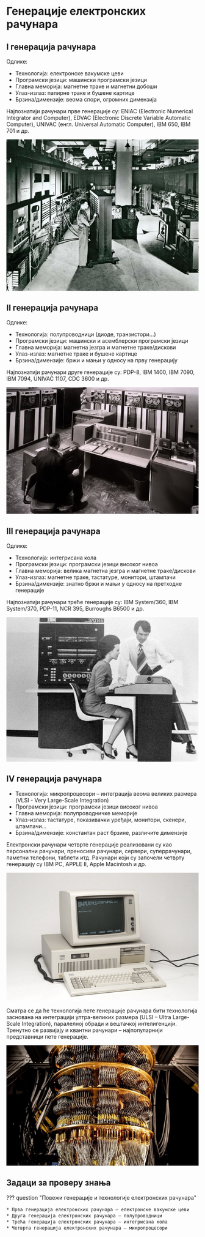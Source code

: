 # Генерације електронских рачунара

## I генерација рачунара

Одлике:

* Технологија: електронске вакумске цеви
* Програмски језици: машински програмски језици
* Главна меморија: магнетне траке и магнетни добоши
* Улаз-излаз: папирне траке и бушене картице
* Брзина/димензије: веома спори, огромних димензија

Најпознатији рачунари прве генерације су: ENIAC (Electronic Numerical
Integrator and Computer), EDVAC (Electronic Discrete Variable Automatic
Computer), UNIVAC (енгл. Universal Automatic Computer), IBM 650, IBM 701 и др.

![ENIAC](./images/eniac.jpg)

## II генерација рачунара

Одлике:

* Технологија: полупроводници (диоде, транзистори...)
* Програмски језици: машински и асемблерски програмски језици
* Главна меморија: магнетна језгра и магнетне траке/дискови
* Улаз-излаз: магнетне траке и бушене картице
* Брзина/димензије: бржи и мањи у односу на прву генерацију

Најпознатији рачунари друге генерације су: PDP-8, IBM 1400, IBM 7090, IBM 7094,
UNIVAC 1107, CDC 3600 и др.

![IBM 7090](./images/ibm7090.jpg)

## III генерација рачунара

Одлике:

* Технологија: интегрисана кола
* Програмски језици: програмски језици високог нивоа
* Главна меморија: велика магнетна језгра и магнетне траке/дискови
* Улаз-излаз: магнетне траке, тастатуре, монитори, штампачи
* Брзина/димензије: знатно бржи и мањи у односу на претходне генерације

Најпознатији рачунари треће генерације су: IBM System/360, IBM System/370,
PDP-11, NCR 395, Burroughs B6500 и др.

![IBM System/370](./images/ibm370.jpg)

## IV генерација рачунара

* Технологија: микропроцесори – интеграција веома великих размера (VLSI - Very
Large-Scale Integration)
* Програмски језици: програмски језици високог нивоа
* Главна меморија: полупроводничкe меморијe
* Улаз-излаз: тастатуре, показивачки уређаји, монитори, скенери, штампачи…
* Брзина/димензије: константан раст брзине, различите димензије

Електронски рачунари четврте генерације реализовани су као персонални рачунари,
преносиви рачунари, сервери, суперрачунари, паметни телефони, таблети итд.
Рачунари који су започели четврту генерацију су IBM PC, APPLE II, Apple
Macintosh и др.

![IBM PC](./images/ibmpc.jpg)

Сматра се да ће технологија пете генерације рачунара бити технологија заснована
на интеграцији ултра-великих размера (ULSI – Ultra Large-Scale Integration),
паралелној обради и вештачкој интелигенцији. Тренутно се развијају и квантни
рачунари – најпопуларнији представници пете генерације.

![Квантни рачунар компаније Google](./images/googleq.jpg)

## Задаци за проверу знања

??? question "Повежи генерацијe и технологије електронских рачунара"

    * Прва генерација електронских рачунара – електронске вакумске цеви
    * Друга генерација електронских рачунара – полупроводници
    * Трећа генерација електронских рачунара – интегрисана кола
    * Четврта генерација електронских рачунара – микропроцесори
